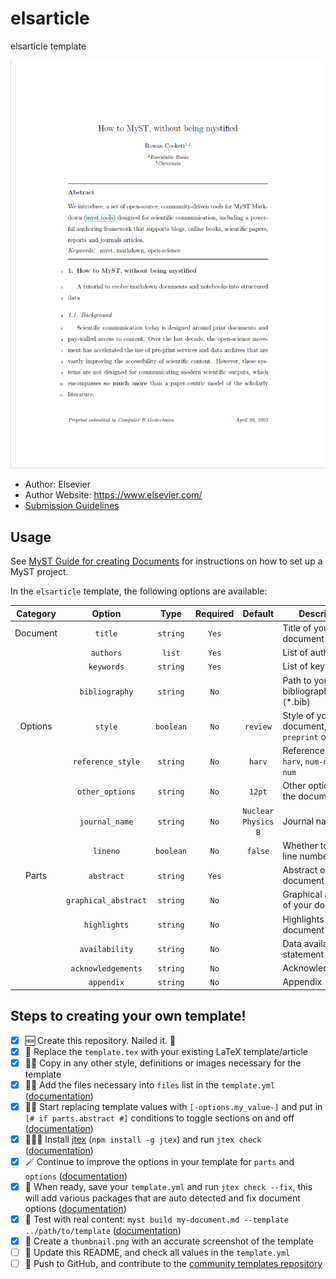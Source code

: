 # elsarticle

elsarticle template

![](thumbnail.png)

- Author: Elsevier
- Author Website: https://www.elsevier.com/
- [Submission Guidelines](https://www.elsevier.com/authors/policies-and-guidelines/latex-instructions)

## Usage

See [MyST Guide for creating Documents](https://myst-tools.org/docs/mystjs/quickstart-myst-documents) for instructions 
on how to set up a MyST project.

In the `elsarticle` template, the following options are available:

| Category |        Option        |   Type    | Required |       Default       | Description                                    |
|:--------:|:--------------------:|:---------:|:--------:|:-------------------:|------------------------------------------------|
| Document |       `title`        | `string`  |  `Yes`   |                     | Title of your document                         |
|          |      `authors`       |  `list`   |  `Yes`   |                     | List of authors                                |
|          |      `keywords`      | `string`  |  `Yes`   |                     | List of keywords                               |
|          |    `bibliography`    | `string`  |   `No`   |                     | Path to your bibliography file (*.bib)         |
| Options  |       `style`        | `boolean` |   `No`   |      `review`       | Style of your document, `preprint` or `review` |
|          |  `reference_style`   | `string`  |   `No`   |       `harv`        | Reference style, `harv`, `num-names`, or `num` | 
|          |   `other_options`    | `string`  |   `No`   |       `12pt`        | Other options for the document class           |
|          |    `journal_name`    | `string`  |   `No`   | `Nuclear Physics B` | Journal name                                   |
|          |       `lineno`       | `boolean` |   `No`   |       `false`       | Whether to show line numbers                   |
|  Parts   |      `abstract`      | `string`  |  `Yes`   |                     | Abstract of your document                      |
|          | `graphical_abstract` | `string`  |   `No`   |                     | Graphical abstract of your document            |
|          |     `highlights`     | `string`  |   `No`   |                     | Highlights of your document                    |
|          |    `availability`    | `string`  |   `No`   |                     | Data availability statement                    |
|          |  `acknowledgements`  | `string`  |   `No`   |                     | Acknowledgements                               |
|          |      `appendix`      | `string`  |   `No`   |                     | Appendix                                       |

## Steps to creating your own template!

- [x] 🆕 Create this repository. Nailed it. 🚀
- [x] 📑 Replace the `template.tex` with your existing LaTeX template/article
- [x] 👯‍♀️ Copy in any other style, definitions or images necessary for the template
- [x] 👩‍🔬 Add the files necessary into `files` list in the `template.yml` ([documentation](https://myst-tools.org/docs/mystjs/jtex/template-yml))
- [x] 🧙‍♀️ Start replacing template values with `[-options.my_value-]` and put in `[# if parts.abstract #]` conditions to toggle sections on and off ([documentation](https://myst-tools.org/docs/mystjs/jtex/template-rules))
- [x] 👩🏿‍💻 Install [jtex](https://myst-tools.org/docs/mystjs/jtex) (`npm install -g jtex`) and run `jtex check` ([documentation](https://myst-tools.org/docs/mystjs/jtex/command-line))
- [x] 🪄 Continue to improve the options in your template for `parts` and `options` ([documentation](https://myst-tools.org/docs/mystjs/jtex/document))
- [x] 💾 When ready, save your `template.yml` and run `jtex check --fix`, this will add various packages that are auto detected and fix document options ([documentation](https://myst-tools.org/docs/mystjs/jtex/command-line))
- [x] 🧪 Test with real content: `myst build my-document.md --template ../path/to/template` ([documentation](https://myst-tools.org/docs/mystjs/guide/creating-pdf-documents))
- [x] 📸 Create a `thumbnail.png` with an accurate screenshot of the template
- [ ] 🧭 Update this README, and check all values in the `template.yml`
- [ ] 🚀 Push to GitHub, and contribute to the [community templates repository](https://github.com/myst-templates/templates)
